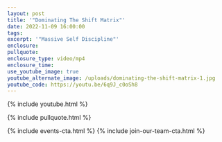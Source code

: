 ```yaml
---
layout: post
title: '"Dominating The Shift Matrix"'
date: 2022-11-09 16:00:00
tags:
excerpt: '"Massive Self Discipline"'
enclosure:
pullquote:
enclosure_type: video/mp4
enclosure_time:
use_youtube_image: true
youtube_alternate_image: /uploads/dominating-the-shift-matrix-1.jpg
youtube_code: https://youtu.be/6q9J_c0oSh8
---
```

{% include youtube.html %}

{% include pullquote.html %}

{% include events-cta.html %} {% include join-our-team-cta.html %}